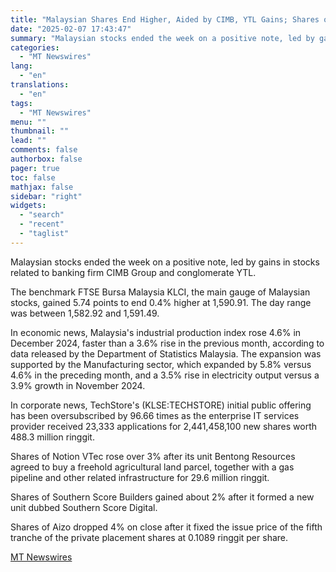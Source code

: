 ```yaml
---
title: "Malaysian Shares End Higher, Aided by CIMB, YTL Gains; Shares of Notion VTec Gain Over 3%"
date: "2025-02-07 17:43:47"
summary: "Malaysian stocks ended the week on a positive note, led by gains in stocks related to banking firm CIMB Group and conglomerate YTL. The benchmark FTSE Bursa Malaysia KLCI, the main gauge of Malaysian stocks, gained 5.74 points to end 0.4% higher at 1,590.91. The day range was between 1,582.92..."
categories:
  - "MT Newswires"
lang:
  - "en"
translations:
  - "en"
tags:
  - "MT Newswires"
menu: ""
thumbnail: ""
lead: ""
comments: false
authorbox: false
pager: true
toc: false
mathjax: false
sidebar: "right"
widgets:
  - "search"
  - "recent"
  - "taglist"
---
```


Malaysian stocks ended the week on a positive note, led by gains in stocks related to banking firm CIMB Group and conglomerate YTL.

The benchmark FTSE Bursa Malaysia KLCI, the main gauge of Malaysian stocks, gained 5.74 points to end 0.4% higher at 1,590.91. The day range was between 1,582.92 and 1,591.49.

In economic news, Malaysia's industrial production index rose 4.6% in December 2024, faster than a 3.6% rise in the previous month, according to data released by the Department of Statistics Malaysia. The expansion was supported by the Manufacturing sector, which expanded by 5.8% versus 4.6% in the preceding month, and a 3.5% rise in electricity output versus a 3.9% growth in November 2024.

In corporate news, TechStore's (KLSE:TECHSTORE) initial public offering has been oversubscribed by 96.66 times as the enterprise IT services provider received 23,333 applications for 2,441,458,100 new shares worth 488.3 million ringgit.

Shares of Notion VTec rose over 3% after its unit Bentong Resources agreed to buy a freehold agricultural land parcel, together with a gas pipeline and other related infrastructure for 29.6 million ringgit.

Shares of Southern Score Builders gained about 2% after it formed a new unit dubbed Southern Score Digital.

Shares of Aizo dropped 4% on close after it fixed the issue price of the fifth tranche of the private placement shares at 0.1089 ringgit per share.

[MT Newswires](https://www.tradingview.com/news/mtnewswires.com:20250207:G2465065:0-malaysian-shares-end-higher-aided-by-cimb-ytl-gains-shares-of-notion-vtec-gain-over-3/)
